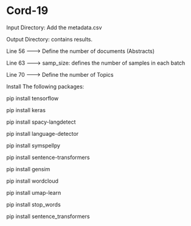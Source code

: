 # Cord-19

 Input Directory: Add the metadata.csv 
 
 
 Output Directory: contains results. 


 Line 56 ---> Define the number of documents (Abstracts)
 
 Line 63 ---> samp_size: defines the number of samples in each batch 
 
 Line 70 ---> Define the number of Topics

 Install The following packages:

pip install tensorflow

pip install keras

pip install spacy-langdetect

pip install language-detector

pip install symspellpy

pip install sentence-transformers

pip install gensim

pip install wordcloud

pip install umap-learn

pip install stop_words

pip install sentence_transformers

